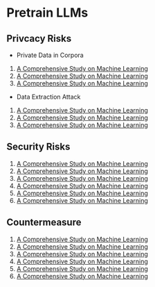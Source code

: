 # Pretrain LLMs
## Privcacy Risks
* Private Data in Corpora
1. [A Comprehensive Study on Machine Learning](https://example.com/paper.pdf)
2. [A Comprehensive Study on Machine Learning](https://example.com/paper.pdf)
3. [A Comprehensive Study on Machine Learning](https://example.com/paper.pdf)
* Data Extraction Attack
1. [A Comprehensive Study on Machine Learning](https://example.com/paper.pdf)
2. [A Comprehensive Study on Machine Learning](https://example.com/paper.pdf)
3. [A Comprehensive Study on Machine Learning](https://example.com/paper.pdf)

## Security Risks
1. [A Comprehensive Study on Machine Learning](https://example.com/paper.pdf)
2. [A Comprehensive Study on Machine Learning](https://example.com/paper.pdf)
3. [A Comprehensive Study on Machine Learning](https://example.com/paper.pdf)
4. [A Comprehensive Study on Machine Learning](https://example.com/paper.pdf)
5. [A Comprehensive Study on Machine Learning](https://example.com/paper.pdf)
6. [A Comprehensive Study on Machine Learning](https://example.com/paper.pdf)

## Countermeasure
1. [A Comprehensive Study on Machine Learning](https://example.com/paper.pdf)
2. [A Comprehensive Study on Machine Learning](https://example.com/paper.pdf)
3. [A Comprehensive Study on Machine Learning](https://example.com/paper.pdf)
4. [A Comprehensive Study on Machine Learning](https://example.com/paper.pdf)
5. [A Comprehensive Study on Machine Learning](https://example.com/paper.pdf)
6. [A Comprehensive Study on Machine Learning](https://example.com/paper.pdf)
